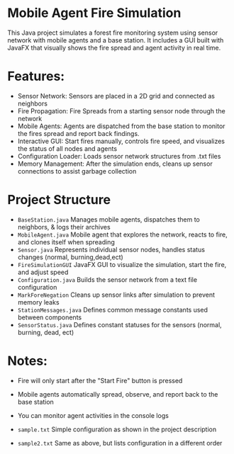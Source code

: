 # Mobile Agent Fire Simulation

This Java project simulates a forest fire monitoring system using sensor network with 
mobile agents and a base station. It includes a GUI built with JavaFX that visually
shows the fire spread and agent activity in real time.

# Features:

* Sensor Network: Sensors are placed in a 2D grid and connected as neighbors
* Fire Propagation: Fire Spreads from a starting sensor node through the network
* Mobile Agents: Agents are dispatched from the base station to monitor the 
fires spread and report back findings.
* Interactive GUI: Start fires manually, controls fire speed, and visualizes the
status of all nodes and agents
* Configuration Loader: Loads sensor network structures from .txt files
* Memory Management: After the simulation ends, cleans up sensor connections
to assist garbage collection

# Project Structure

* `BaseStation.java` Manages mobile agents, dispatches them to neighbors, & logs their archives
* `MobileAgent.java` Mobile agent that explores the network, reacts to fire, and clones
itself when spreading
* `Sensor.java` Represents individual sensor nodes, handles status changes (normal, burning,dead,ect)
* `FireSimulationGUI` JavaFX GUI to visualize the simulation, start the fire, and adjust speed
* `Configuration.java` Builds the sensor network from a text file configuration
* `MarkForeNegation` Cleans up sensor links after simulation to prevent memory leaks
* `StationMessages.java` Defines common message constants used between components
* `SensorStatus.java` Defines constant statuses for the sensors (normal, burning, dead, ect)

# Notes:

* Fire will only start after the "Start Fire" button is pressed
* Mobile agents automatically spread, observe, and report back to the base station
* You can monitor agent activities in the console logs


* `sample.txt`
  Simple configuration as shown in the project description
* `sample2.txt`
  Same as above, but lists configuration in a different order

